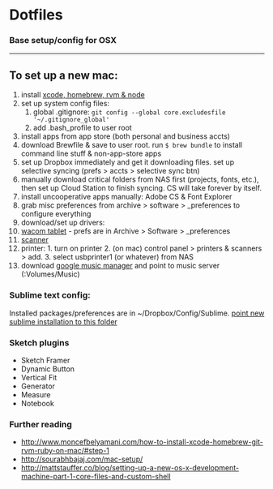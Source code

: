 # Dotfiles
### Base setup/config for OSX 

----

## To set up a new mac:

1. install [xcode, homebrew, rvm & node](http://www.moncefbelyamani.com/how-to-install-xcode-homebrew-git-rvm-ruby-on-mac/#step-1)
2. set up system config files:
    1. global .gitignore: `git config --global core.excludesfile '~/.gitignore_global'`
    2. add .bash_profile to user root
3. install apps from app store (both personal and business accts)
4. download Brewfile & save to user root. run `$ brew bundle` to install command line stuff & non-app-store apps
5. set up Dropbox immediately and get it downloading files. set up selective syncing (prefs > accts > selective sync btn)
6. manually download critical folders from NAS first (projects, fonts, etc.), then set up Cloud Station to finish syncing. CS will take forever by itself.
7. install uncooperative apps manually: Adobe CS & Font Explorer
8. grab misc preferences from archive > software > _preferences to configure everything
9. download/set up drivers:
  1. [wacom tablet](http://us.wacom.com/en/support/legacy-drivers/) - prefs are in Archive > Software > _preferences
  2. [scanner](http://www.epson.com/cgi-bin/Store/support/supDetail.jsp?oid=88368&infoType=Downloads)
  3. printer:
    1. turn on printer
    2. (on mac) control panel > printers & scanners > add.
    3. select usbprinter1 (or whatever) from NAS
10. download [google music manager](https://support.google.com/googleplay/answer/1229970?hl=en) and point to music server (:Volumes/Music)

### Sublime text config:
Installed packages/preferences are in ~/Dropbox/Config/Sublime. [point new sublime installation to this folder](https://sublime.wbond.net/docs/syncing#dropbox-osx)

### Sketch plugins
- Sketch Framer
- Dynamic Button
- Vertical Fit
- Generator
- Measure
- Notebook

### Further reading
- http://www.moncefbelyamani.com/how-to-install-xcode-homebrew-git-rvm-ruby-on-mac/#step-1
- http://sourabhbajaj.com/mac-setup/
- http://mattstauffer.co/blog/setting-up-a-new-os-x-development-machine-part-1-core-files-and-custom-shell

